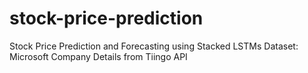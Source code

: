 # stock-price-prediction
Stock Price Prediction and Forecasting using Stacked LSTMs
Dataset: Microsoft Company Details from Tiingo API
